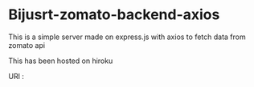 # Bijusrt-zomato-backend-axios
This is a simple server made on express.js with axios to fetch data from zomato api

This has been hosted on hiroku

URl : 
